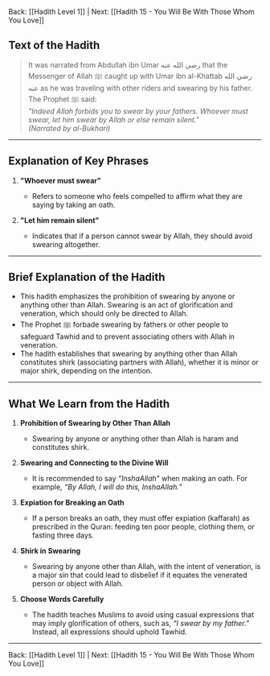 Back: [[Hadith Level 1]] | Next: [[Hadith 15 - You Will Be With Those Whom You Love]]

## Text of the Hadith  
> It was narrated from Abdullah ibn Umar رضي الله عنه that the Messenger of Allah ﷺ caught up with Umar ibn al-Khattab رضي الله عنه as he was traveling with other riders and swearing by his father. The Prophet ﷺ said:  
> *"Indeed Allah forbids you to swear by your fathers. Whoever must swear, let him swear by Allah or else remain silent."*  
> *(Narrated by al-Bukhari)*  

---

## Explanation of Key Phrases
1. **"Whoever must swear"**  
   - Refers to someone who feels compelled to affirm what they are saying by taking an oath.  

2. **"Let him remain silent"**  
   - Indicates that if a person cannot swear by Allah, they should avoid swearing altogether.  

---

## Brief Explanation of the Hadith  
- This hadith emphasizes the prohibition of swearing by anyone or anything other than Allah. Swearing is an act of glorification and veneration, which should only be directed to Allah.  
- The Prophet ﷺ forbade swearing by fathers or other people to safeguard Tawhid and to prevent associating others with Allah in veneration.  
- The hadith establishes that swearing by anything other than Allah constitutes shirk (associating partners with Allah), whether it is minor or major shirk, depending on the intention.  

---

## What We Learn from the Hadith  
1. **Prohibition of Swearing by Other Than Allah**  
   - Swearing by anyone or anything other than Allah is haram and constitutes shirk.  

2. **Swearing and Connecting to the Divine Will**  
   - It is recommended to say *“InshaAllah”* when making an oath. For example, *“By Allah, I will do this, InshaAllah.”*  

3. **Expiation for Breaking an Oath**  
   - If a person breaks an oath, they must offer expiation (kaffarah) as prescribed in the Quran: feeding ten poor people, clothing them, or fasting three days.  

4. **Shirk in Swearing**  
   - Swearing by anyone other than Allah, with the intent of veneration, is a major sin that could lead to disbelief if it equates the venerated person or object with Allah.  

5. **Choose Words Carefully**  
   - The hadith teaches Muslims to avoid using casual expressions that may imply glorification of others, such as, *“I swear by my father.”* Instead, all expressions should uphold Tawhid.  

---

Back: [[Hadith Level 1]] | Next: [[Hadith 15 - You Will Be With Those Whom You Love]]